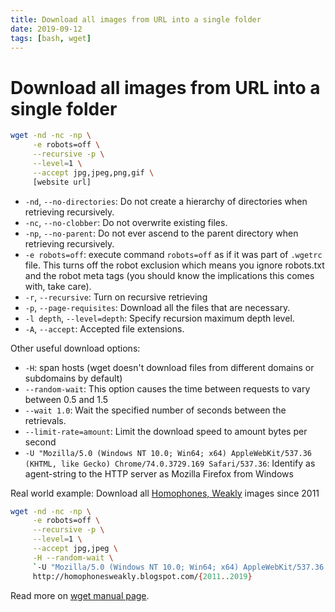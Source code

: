 ```yaml
---
title: Download all images from URL into a single folder
date: 2019-09-12
tags: [bash, wget]
---
```



# Download all images from URL into a single folder


```bash
wget -nd -nc -np \
     -e robots=off \
     --recursive -p \
     --level=1 \
     --accept jpg,jpeg,png,gif \
     [website url]
```

* `-nd`, `--no-directories`: Do not create a hierarchy of directories when retrieving recursively.
* `-nc`, `--no-clobber`: Do not overwrite existing files.
* `-np`, `--no-parent`: Do not ever ascend to the parent directory when retrieving recursively.
* `-e robots=off`: execute command `robots=off` as if it was part of
   `.wgetrc` file. This turns off the robot exclusion which means you ignore
   robots.txt and the robot meta tags (you should know the implications this comes with, take care).
* `-r`, `--recursive`: Turn on recursive retrieving
* `-p`, `--page-requisites`: Download all the files that are necessary.
* `-l depth`, `--level=depth`: Specify recursion maximum depth level.
* `-A`, `--accept`: Accepted file extensions.

Other useful download options:

* `-H`: span hosts (wget doesn't download files from different domains or subdomains by default)
* `--random-wait`: This option causes the time between requests to vary between 0.5 and 1.5
* `--wait 1.0`: Wait the specified number of seconds between the retrievals.
* `--limit-rate=amount`: Limit the download speed to amount bytes per second
* `-U "Mozilla/5.0 (Windows NT 10.0; Win64; x64) AppleWebKit/537.36 (KHTML, like Gecko) Chrome/74.0.3729.169 Safari/537.36`: Identify as agent-string to the HTTP server as Mozilla Firefox from Windows


Real world example: Download all [Homophones, Weakly](http://homophonesweakly.blogspot.com/) images since 2011

```bash
wget -nd -nc -np \
     -e robots=off \
     --recursive -p \
     --level=1 \
     --accept jpg,jpeg \
     -H --random-wait \
     `-U "Mozilla/5.0 (Windows NT 10.0; Win64; x64) AppleWebKit/537.36 (KHTML, like Gecko) Chrome/74.0.3729.169 Safari/537.36` \
     http://homophonesweakly.blogspot.com/{2011..2019}
```


Read more on [wget manual page](https://www.gnu.org/software/wget/manual/wget.html).